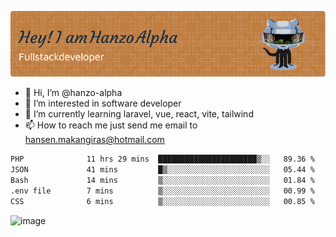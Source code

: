 ![Header](./github-header-image.png)

- 👋 Hi, I’m @hanzo-alpha
- 👀 I’m interested in software developer
- 🌱 I’m currently learning laravel, vue, react, vite, tailwind
- 📫 How to reach me just send me email to hansen.makangiras@hotmail.com 

<!---
hanzo-alpha/hanzo-alpha is a ✨ special ✨ repository because its `README.md` (this file) appears on your GitHub profile.
You can click the Preview link to take a look at your changes.
--->

<!--START_SECTION:waka-->

```txt
PHP              11 hrs 29 mins  ██████████████████████▒░░   89.36 %
JSON             41 mins         █▒░░░░░░░░░░░░░░░░░░░░░░░   05.44 %
Bash             14 mins         ▒░░░░░░░░░░░░░░░░░░░░░░░░   01.84 %
.env file        7 mins          ▒░░░░░░░░░░░░░░░░░░░░░░░░   00.99 %
CSS              6 mins          ▒░░░░░░░░░░░░░░░░░░░░░░░░   00.85 %
```

<!--END_SECTION:waka-->

![image](https://github.com/hanzo-alpha/hanzo-alpha/assets/111342797/c4bd2977-6123-4017-8652-6e166259b484)

